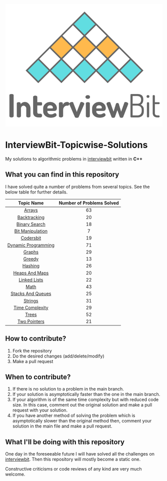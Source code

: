 <p align="center">
  <img src="iblogo.png">
</p>

# InterviewBit-Topicwise-Solutions

My solutions to algorithmic problems in [interviewbit](https://interviewbit.com) written in **C++**

## What you can find in this repository

I have solved quite a number of problems from several topics. See the below table for further details. 

[//]: # (Run the py script to generate the below table.)

| Topic Name| Number of Problems Solved| 
|  :--------: |  :--------: | 
| [Arrays](https://github.com/VenkataAnilKumar/InterviewBit-CPlusPlus/tree/master/Arrays)| 63| 
| [Backtracking](https://github.com/VenkataAnilKumar/InterviewBit-CPlusPlus/tree/master/Backtracking)| 20| 
| [Binary Search](https://github.com/VenkataAnilKumar/InterviewBit-CPlusPlus/tree/master/Binary%20Search)| 18| 
| [Bit Manipulation](https://github.com/VenkataAnilKumar/InterviewBit-CPlusPlus/tree/master/Bit%20Manipulation)| 7| 
| [Codersbit](https://github.com/VenkataAnilKumar/InterviewBit-CPlusPlus/tree/master/Codersbit)| 19|
| [Dynamic Programming](https://github.com/VenkataAnilKumar/InterviewBit-CPlusPlus/tree/master/Dynamic%20Programming)| 71| 
| [Graphs](https://github.com/VenkataAnilKumar/InterviewBit-CPlusPlus/tree/master/Graphs)| 29| 
| [Greedy](https://github.com/VenkataAnilKumar/InterviewBit-CPlusPlus/tree/master/Greedy)| 13| 
| [Hashing](https://github.com/VenkataAnilKumar/InterviewBit-CPlusPlus/tree/master/Hashing)| 26| 
| [Heaps And Maps](https://github.com/VenkataAnilKumar/InterviewBit-CPlusPlus/tree/master/Heaps%20and%20Maps)| 20| 
| [Linked Lists](https://github.com/VenkataAnilKumar/InterviewBit-CPlusPlus/tree/master/Linked%20Lists)| 22| 
| [Math](https://github.com/VenkataAnilKumar/InterviewBit-CPlusPlus/tree/master/Math)| 43| 
| [Stacks And Queues](https://github.com/VenkataAnilKumar/InterviewBit-CPlusPlus/tree/master/Stacks%20and%20Queues)| 25| 
| [Strings](https://github.com/VenkataAnilKumar/InterviewBit-CPlusPlus/tree/master/Strings)| 31|
| [Time Complexity](https://github.com/VenkataAnilKumar/InterviewBit-CPlusPlus/tree/master/Time%20Complexity)| 29| 
| [Trees](https://github.com/VenkataAnilKumar/InterviewBit-CPlusPlus/tree/master/Trees)| 52| 
| [Two Pointers](https://github.com/VenkataAnilKumar/InterviewBit-CPlusPlus/tree/master/Two%20Pointers)| 21| 


## How to contribute?

1. Fork the repository 
2. Do the desired changes (add/delete/modify)
3. Make a pull request

## When to contribute?

1. If there is no solution to a problem in the main branch.
2. If your solution is asymptotically faster than the one in the main branch.
3. If your algorithm is of the same time complexity but with reduced code size. In this case, comment out the original solution and make a pull request with your solution.
4. If you have another method of solving the problem which is asymptotically slower than the original method then, comment your solution in the main file and make a pull request.

## What I'll be doing with this repository

One day in the foreseeable future I will have solved all the challenges on [interviewbit](https://www.interviewbit.com).
Then this repository will mostly become a static one.

Constructive criticisms or code reviews of any kind are very much welcome.


